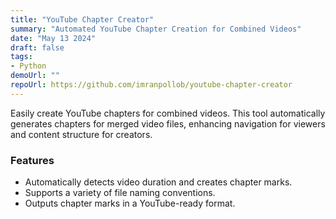 ```yaml
---
title: "YouTube Chapter Creator"
summary: "Automated YouTube Chapter Creation for Combined Videos"
date: "May 13 2024"
draft: false
tags:
- Python
demoUrl: ""
repoUrl: https://github.com/imranpollob/youtube-chapter-creator
---
```


Easily create YouTube chapters for combined videos. This tool automatically generates chapters for merged video files, enhancing navigation for viewers and content structure for creators.

### Features
- Automatically detects video duration and creates chapter marks.
- Supports a variety of file naming conventions.
- Outputs chapter marks in a YouTube-ready format.